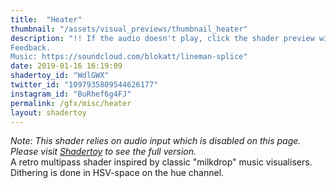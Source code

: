 ```yaml
---
title:  "Heater"
thumbnail: "/assets/visual_previews/thumbnail_heater"
description: "!! If the audio doesn't play, click the shader preview window right after refreshing the page !!
Feedback.
Music: https://soundcloud.com/blokatt/lineman-splice"
date: 2019-01-16 16:19:09
shadertoy_id: "WdlGWX" 
twitter_id: "1097935809544626177"
instagram_id: "BuRhef6g4FJ"
permalink: /gfx/misc/heater
layout: shadertoy
---
```

_Note: This shader relies on audio input which is disabled on this page. Please visit [Shadertoy](https://www.shadertoy.com/view/WdlGWX) to see the full version._  
A retro multipass shader inspired by classic "milkdrop" music visualisers. Dithering is done in HSV-space on the hue channel.
